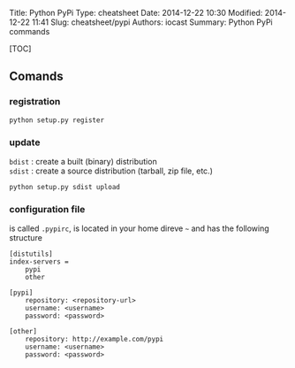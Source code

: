 Title: Python PyPi
Type: cheatsheet
Date: 2014-12-22 10:30
Modified: 2014-12-22 11:41
Slug: cheatsheet/pypi
Authors: iocast
Summary: Python PyPi commands


[TOC]

## Comands

### registration

	python setup.py register

### update

`bdist`
: create a built (binary) distribution<br/>
`sdist`
: create a source distribution (tarball, zip file, etc.)

	python setup.py sdist upload

### configuration file

is called `.pypirc`, is located in your home direve `~` and has the following structure

	[distutils]
	index-servers =
    	pypi
    	other
	
	[pypi]
		repository: <repository-url>
		username: <username>
		password: <password>
	
	[other]
		repository: http://example.com/pypi
		username: <username>
		password: <password>
